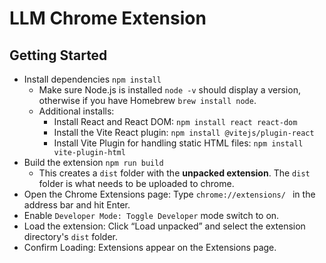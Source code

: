 # LLM Chrome Extension

## Getting Started

* Install dependencies `npm install`
    * Make sure Node.js is installed `node -v` should display a version, otherwise if you have Homebrew `brew install node`.
    * Additional installs:
        * Install React and React DOM: `npm install react react-dom`
        * Install the Vite React plugin: `npm install @vitejs/plugin-react`
        * Install Vite Plugin for handling static HTML files: `npm install vite-plugin-html`
* Build the extension `npm run build`
    * This creates a `dist` folder with the **unpacked extension**. The `dist` folder is what needs to be uploaded to chrome.
* Open the Chrome Extensions page: Type `chrome://extensions/ ` in the address bar and hit Enter.
* Enable `Developer Mode: Toggle Developer` mode switch to on.
* Load the extension: Click “Load unpacked” and select the extension directory's `dist` folder.
* Confirm Loading: Extensions appear on the Extensions page.

